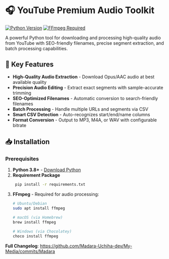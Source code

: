 # 🎧 YouTube Premium Audio Toolkit

[![Python Version](https://img.shields.io/badge/python-3.8%2B-blue)](https://www.python.org/)
[![FFmpeg Required](https://img.shields.io/badge/requires-FFmpeg-orange)](https://ffmpeg.org/)

A powerful Python tool for downloading and processing high-quality audio from YouTube with SEO-friendly filenames, precise segment extraction, and batch processing capabilities.

## 🌟 Key Features

- **High-Quality Audio Extraction** - Download Opus/AAC audio at best available quality
- **Precision Audio Editing** - Extract exact segments with sample-accurate trimming
- **SEO-Optimized Filenames** - Automatic conversion to search-friendly filenames
- **Batch Processing** - Handle multiple URLs and segments via CSV
- **Smart CSV Detection** - Auto-recognizes start/end/name columns
- **Format Conversion** - Output to MP3, M4A, or WAV with configurable bitrate

## 📥 Installation

### Prerequisites

1. **Python 3.8+** - [Download Python](https://www.python.org/downloads/)
2. **Requirement Package**
   ```bash
    pip install -r requirements.txt
4. **FFmpeg** - Required for audio processing:
   ```bash
   # Ubuntu/Debian
   sudo apt install ffmpeg

   # macOS (via Homebrew)
   brew install ffmpeg

   # Windows (via Chocolatey)
   choco install ffmpeg

**Full Changelog**: https://github.com/Madara-Uchiha-dev/My-Media/commits/Madara